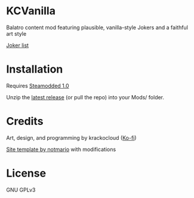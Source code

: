# KCVanilla

Balatro content mod featuring plausible, vanilla-style Jokers and a faithful art style

[Joker list](https://kcgidw.github.io/kcvanilla/)

# Installation

Requires [Steamodded 1.0](https://github.com/Steamopollys/Steamodded)

Unzip the [latest release](https://github.com/kcgidw/kcvanilla/releases) (or pull the repo) into your Mods/ folder.

# Credits

Art, design, and programming by krackocloud ([Ko-fi](https://ko-fi.com/krackocloud))

[Site template by notmario](https://github.com/notmario/balatrowebsitetemplate) with modifications

# License

GNU GPLv3
